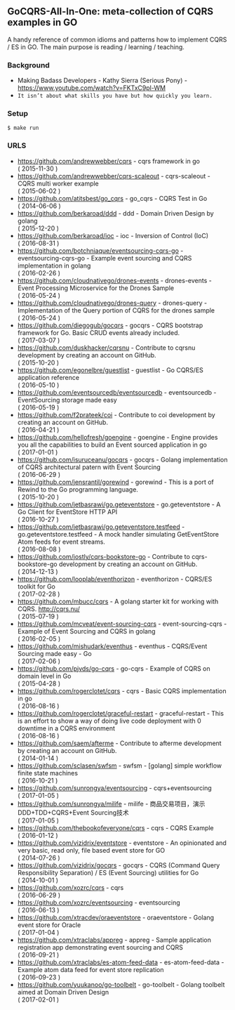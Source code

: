 ## GoCQRS-All-In-One: meta-collection of CQRS examples in GO

A handy reference of common idioms and patterns how to implement CQRS / ES in GO.
The main purpose is reading / learning / teaching.

### Background
  - Making Badass Developers - Kathy Sierra (Serious Pony) - https://www.youtube.com/watch?v=FKTxC9pl-WM
  - `It isn’t about what skills you have but how quickly you learn.`

### Setup

    $ make run

### URLS

- https://github.com/andrewwebber/cqrs - cqrs framework in go <br/> ( 2015-11-30 )
- https://github.com/andrewwebber/cqrs-scaleout - cqrs-scaleout - CQRS multi worker example <br/> ( 2015-06-02 )
- https://github.com/atitsbest/go_cqrs - go_cqrs - CQRS Test in Go <br/> ( 2014-06-06 )
- https://github.com/berkaroad/ddd - ddd - Domain Driven Design by golang <br/> ( 2015-12-20 )
- https://github.com/berkaroad/ioc - ioc - Inversion of Control (IoC) <br/> ( 2016-08-31 )
- https://github.com/botchniaque/eventsourcing-cqrs-go - eventsourcing-cqrs-go - Example event sourcing and CQRS implementation in golang <br/> ( 2016-02-26 )
- https://github.com/cloudnativego/drones-events - drones-events - Event Processing Microservice for the Drones Sample <br/> ( 2016-05-24 )
- https://github.com/cloudnativego/drones-query - drones-query - Implementation of the Query portion of CQRS for the drones sample <br/> ( 2016-05-24 )
- https://github.com/diegogub/gocqrs - gocqrs - CQRS bootstrap framework for Go. Basic CRUD events already included. <br/> ( 2017-03-07 )
- https://github.com/duskhacker/cqrsnu - Contribute to cqrsnu development by creating an account on GitHub. <br/> ( 2015-10-20 )
- https://github.com/egonelbre/guestlist - guestlist - Go CQRS/ES application reference <br/> ( 2016-05-10 )
- https://github.com/eventsourcedb/eventsourcedb - eventsourcedb - EventSourcing storage made easy <br/> ( 2016-05-19 )
- https://github.com/f2prateek/coi - Contribute to coi development by creating an account on GitHub. <br/> ( 2016-04-21 )
- https://github.com/hellofresh/goengine - goengine - Engine provides you all the capabilities to build an Event sourced application in go <br/> ( 2017-01-01 )
- https://github.com/isuruceanu/gocqrs - gocqrs - Golang implementation of CQRS architectural patern with Event Sourcing <br/> ( 2016-06-29 )
- https://github.com/jensrantil/gorewind - gorewind - This is a port of Rewind to the Go programming language. <br/> ( 2015-10-20 )
- https://github.com/jetbasrawi/go.geteventstore - go.geteventstore - A Go Client for EventStore HTTP API <br/> ( 2016-10-27 )
- https://github.com/jetbasrawi/go.geteventstore.testfeed - go.geteventstore.testfeed - A mock handler simulating GetEventStore Atom feeds for event streams. <br/> ( 2016-08-08 )
- https://github.com/jostly/cqrs-bookstore-go - Contribute to cqrs-bookstore-go development by creating an account on GitHub. <br/> ( 2014-12-13 )
- https://github.com/looplab/eventhorizon - eventhorizon - CQRS/ES toolkit for Go <br/> ( 2017-02-28 )
- https://github.com/mbucc/cqrs - A golang starter kit for working with CQRS.  http://cqrs.nu/ <br/> ( 2015-07-19 )
- https://github.com/mcveat/event-sourcing-cqrs - event-sourcing-cqrs - Example of Event Sourcing and CQRS in golang <br/> ( 2016-02-05 )
- https://github.com/mishudark/eventhus - eventhus - CQRS/Event Sourcing made easy - Go <br/> ( 2017-02-06 )
- https://github.com/pjvds/go-cqrs - go-cqrs - Example of CQRS on domain level in Go <br/> ( 2015-04-28 )
- https://github.com/rogerclotet/cqrs - cqrs - Basic CQRS implementation in go <br/> ( 2016-08-16 )
- https://github.com/rogerclotet/graceful-restart - graceful-restart - This is an effort to show a way of doing live code deployment with 0 downtime in a CQRS environment <br/> ( 2016-08-16 )
- https://github.com/saem/afterme - Contribute to afterme development by creating an account on GitHub. <br/> ( 2014-01-14 )
- https://github.com/sclasen/swfsm - swfsm - [golang] simple workflow finite state machines <br/> ( 2016-10-21 )
- https://github.com/sunrongya/eventsourcing - cqrs+eventsourcing <br/> ( 2017-01-05 )
- https://github.com/sunrongya/milife - milife - 商品交易项目，演示DDD+TDD+CQRS+Event Sourcing技术 <br/> ( 2017-01-05 )
- https://github.com/thebookofeveryone/cqrs - cqrs - CQRS Example <br/> ( 2016-01-12 )
- https://github.com/vizidrix/eventstore - eventstore - An opinionated and very basic, read only, file based event store for GO <br/> ( 2014-07-26 )
- https://github.com/vizidrix/gocqrs - gocqrs - CQRS (Command Query Responsibility Separation) / ES (Event Sourcing) utilities for Go <br/> ( 2014-10-01 )
- https://github.com/xozrc/cqrs - cqrs <br/> ( 2016-06-29 )
- https://github.com/xozrc/eventsourcing - eventsourcing <br/> ( 2016-06-13 )
- https://github.com/xtracdev/oraeventstore - oraeventstore - Golang event store for Oracle <br/> ( 2017-01-04 )
- https://github.com/xtraclabs/appreg - appreg - Sample application registration app demonstrating event sourcing and CQRS <br/> ( 2016-09-21 )
- https://github.com/xtraclabs/es-atom-feed-data - es-atom-feed-data - Example atom data feed for event store replication <br/> ( 2016-09-23 )
- https://github.com/yuukanoo/go-toolbelt - go-toolbelt - Golang toolbelt aimed at Domain Driven Design <br/> ( 2017-02-01 )